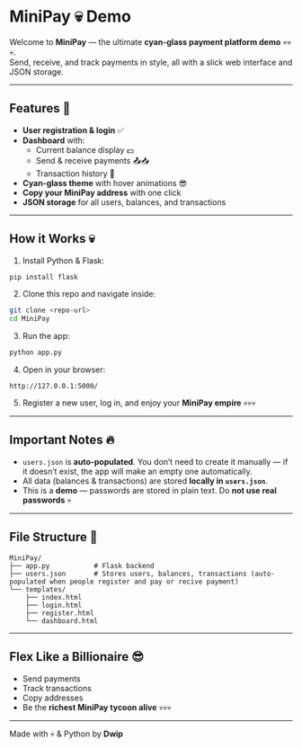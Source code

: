 # MiniPay 💀 Demo

Welcome to **MiniPay** — the ultimate **cyan-glass payment platform demo** 💀💀💀.  
Send, receive, and track payments in style, all with a slick web interface and JSON storage.  

---

## Features 🐐
- **User registration & login** ✅
- **Dashboard** with:
  - Current balance display 💵
  - Send & receive payments 📤📥
  - Transaction history 📜
- **Cyan-glass theme** with hover animations 😎
- **Copy your MiniPay address** with one click  
- **JSON storage** for all users, balances, and transactions  

---

## How it Works 💀
1. Install Python & Flask:
```bash
pip install flask
````

2. Clone this repo and navigate inside:

```bash
git clone <repo-url>
cd MiniPay
```

3. Run the app:

```bash
python app.py
```

4. Open in your browser:

```
http://127.0.0.1:5000/
```

5. Register a new user, log in, and enjoy your **MiniPay empire** 💀💀💀

---

## Important Notes 🔥

* `users.json` is **auto-populated**. You don’t need to create it manually — if it doesn’t exist, the app will make an empty one automatically.
* All data (balances & transactions) are stored **locally in `users.json`**.
* This is a **demo** — passwords are stored in plain text. Do **not use real passwords** 💀

---

## File Structure 📂

```
MiniPay/
├── app.py           # Flask backend
├── users.json       # Stores users, balances, transactions (auto-populated when people register and pay or recive payment)
└── templates/
    ├── index.html
    ├── login.html
    ├── register.html
    └── dashboard.html
```

---

## Flex Like a Billionaire 😎

* Send payments
* Track transactions
* Copy addresses
* Be the **richest MiniPay tycoon alive** 💀💀💀

---

Made with 💀 & Python by **Dwip**
